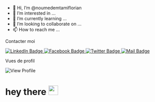 - 👋 Hi, I’m @noumedemtamiflorian
- 👀 I’m interested in ...
- 🌱 I’m currently learning ...
- 💞️ I’m looking to collaborate on ...
- 📫 How to reach me ...

Contacter moi

<div id="badges">
  <a href="https://www.linkedin.com/in/noumedemtamiflorian/">
    <img src="https://img.shields.io/badge/LinkedIn-blue?style=for-the-badge&logo=linkedin&logoColor=white" alt="LinkedIn Badge"/>
  </a>
  <a href="https://www.facebook.com/noumedemtamiflorian">
    <img src="https://img.shields.io/badge/Facebook-blue?style=for-the-badge&logo=facebook&logoColor=white" alt="Facebook Badge"/>
  </a>
  <a href="https://twitter.com/FlorianNoumedem">
    <img src="https://img.shields.io/badge/Twitter-blue?style=for-the-badge&logo=twitter&logoColor=white" alt="Twitter Badge"/>
  </a>
    <a href="mailto:noumedemtamiflorian@gmail.com">
    <img src="https://img.shields.io/badge/Gmail-red?style=for-the-badge&logo=gmail&logoColor=white" alt="Mail Badge"/>
  </a>
</div>

Vues de profil

<img src="https://komarev.com/ghpvc/?username=noumedemtamiflorian&style=flat-square&color=blue" alt="View Profile"/>
<h1>
  hey there
  <img src="https://media.giphy.com/media/hvRJCLFzcasrR4ia7z/giphy.gif" width="30px"/>
</h1>
